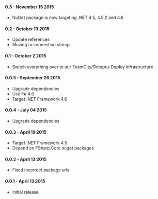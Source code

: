 #### 0.3 - November 15 2015
* NuGet package is now targeting .NET 4.5, 4.5.2 and 4.6

#### 0.2 - October 13 2015
* Update references
* Moving to connection strings

#### 0.1 - October 2 2015
* Switch everything over to our TeamCity/Octopus Deploy infrastructure

#### 0.0.5 - September 26 2015
* Upgrade dependencies
* Use F# 4.0
* Target .NET Framework 4.6

#### 0.0.4 - July 04 2015
* Upgrade dependencies

#### 0.0.3 - April 19 2015
* Target .NET Framework 4.5
* Depend on FSharp.Core nuget packages

#### 0.0.2 - April 13 2015
* Fixed incorrect package urls

#### 0.0.1 - April 13 2015
* Initial release
